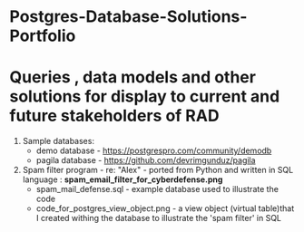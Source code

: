 # Postgres-Database-Solutions-Portfolio
Queries , data models and other solutions for display to current and future stakeholders of RAD
===============================================================================================================================

1. Sample databases:
      * demo database - https://postgrespro.com/community/demodb
      * pagila database -  https://github.com/devrimgunduz/pagila   
2. Spam filter program - re: "Alex" - ported from Python and written in SQL language : **spam_email_filter_for_cyberdefense.png**
      * spam_mail_defense.sql - example database used to illustrate the code
      * code_for_postgres_view_object.png  - a view object (virtual table)that I created withing the database to illustrate the 'spam filter' in SQL

